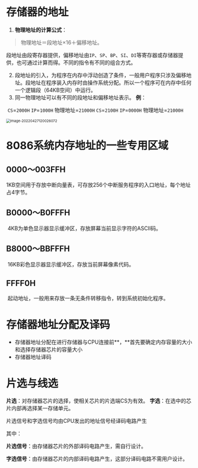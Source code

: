 # 存储器的地址

1. **物理地址的计算公式**：

>    物理地址＝段地址×16＋偏移地址。

​	段地址由段寄存器提供，偏移地址由`IP`、`SP`、`BP`、`SI`、`DI`等寄存器或存储器提供，也可通过计算而得。不同的指令有不同的组合方式。

2. 段地址的引入，为程序在内存中浮动创造了条件，一般用户程序只涉及偏移地址。段地址在程序装入内存时由操作系统分配。所以一个程序可在内存中任何一个逻辑段（64KB空间）中运行。
3. 同一物理地址可以有不同的段地址和偏移地址表示。
   **例**： 

​	`CS`=`2000H`  `IP`=`1000H`  物理地址=`21000H`
​	`CS`=`2100H`  `IP`=`0000H`  物理地址=`21000H`

<img src="D:/Data/typora/photo/image-20220427120026072.png" alt="image-20220427120026072" style="zoom:67%;" />

# 8086系统内存地址的一些专用区域

## 0000～003FFH 

​	1KB空间用于存放中断向量表，可存放256个中断服务程序的入口地址，每个地址占4字节。

## B0000～B0FFFH 

​	4KB为单色显示器显示缓冲区，存放屏幕当前显示字符的ASCII码。

## B8000～BBFFFH 

​	16KB彩色显示器显示缓冲区，存放当前屏幕像素代码。

## FFFF0H 

​	起动地址，一般用来存放一条无条件转移指令，转到系统初始化程序。

#   存储器地址分配及译码

- 存储器地址分配在进行存储器与CPU连接前**，**首先要确定内存容量的大小和选择存储器芯片的容量大小
- 存储器地址译码

# 片选与线选

**片选**：对存储器芯片的选择，使相关芯片的片选端CS为有效。
**字选**：在选中的芯片内部再选择某一存储单元。

片选信号和字选信号均由CPU发出的地址信号经译码电路产生

其中：

**片选信号**：由存储器芯片的外部译码电路产生，需自行设计。

**字选信号**：由存储器芯片的内部译码电路产生，这部分译码电路不需用户设计。

